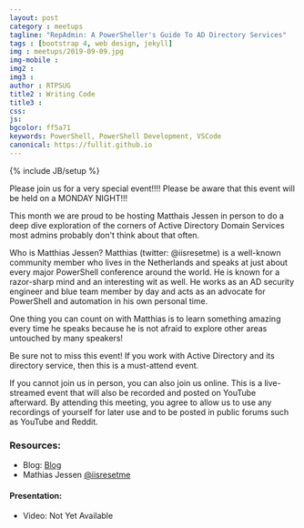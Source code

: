 ```yaml
---
layout: post
category : meetups
tagline: "RepAdmin: A PowerSheller's Guide To AD Directory Services"
tags : [bootstrap 4, web design, jekyll]
img : meetups/2019-09-09.jpg
img-mobile : 
img2 : 
img3 : 
author : RTPSUG
title2 : Writing Code
title3 : 
css: 
js: 
bgcolor: ff5a71
keywords: PowerShell, PowerShell Development, VSCode
canonical: https://fullit.github.io
---
```

{% include JB/setup %}

Please join us for a very special event!!!! Please be aware that this event will be held on a MONDAY NIGHT!!!

This month we are proud to be hosting Matthais Jessen in person to do a deep dive exploration of the corners of Active Directory Domain Services most admins probably don't think about that often.

<!--more-->

Who is Matthias Jessen?
Matthias (twitter: @iisresetme) is a well-known community member who lives in the Netherlands and speaks at just about every major PowerShell conference around the world. He is known for a razor-sharp mind and an interesting wit as well. He works as an AD security engineer and blue team member by day and acts as an advocate for PowerShell and automation in his own personal time.

One thing you can count on with Matthias is to learn something amazing every time he speaks because he is not afraid to explore other areas untouched by many speakers!

Be sure not to miss this event! If you work with Active Directory and its directory service, then this is a must-attend event.

If you cannot join us in person, you can also join us online. This is a live-streamed event that will also be recorded and posted on YouTube afterward. By attending this meeting, you agree to allow us to use any recordings of yourself for later use and to be posted in public forums such as YouTube and Reddit.

### Resources:
- Blog: [Blog](https://blog.iisreset.me/)
- Mathias Jessen [@iisresetme](https://twitter.com/iisresetme)

#### Presentation:
- Video: Not Yet Available
